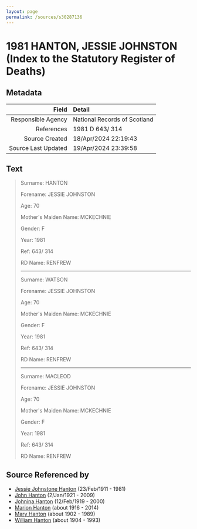 ```yaml
---
layout: page
permalink: /sources/s30287136
---
```


# 1981 HANTON, JESSIE JOHNSTON (Index to the Statutory Register of Deaths)

## Metadata

Field | Detail
---:|:---
Responsible Agency | National Records of Scotland
References | 1981 D 643/ 314
Source Created | 18/Apr/2024 22:19:43
Source Last Updated | 19/Apr/2024 23:39:58

## Text

> Surname: HANTON
>
> Forename: JESSIE JOHNSTON
>
> Age: 70
>
> Mother's Maiden Name: MCKECHNIE
>
> Gender: F
>
> Year: 1981
>
> Ref: 643/ 314
>
> RD Name: RENFREW
>
> ---
>
> Surname: WATSON
>
> Forename: JESSIE JOHNSTON
>
> Age: 70
>
> Mother's Maiden Name: MCKECHNIE
>
> Gender: F
>
> Year: 1981
>
> Ref: 643/ 314
>
> RD Name: RENFREW
>
> ---
>
> Surname: MACLEOD
>
> Forename: JESSIE JOHNSTON
>
> Age: 70
>
> Mother's Maiden Name: MCKECHNIE
>
> Gender: F
>
> Year: 1981
>
> Ref: 643/ 314
>
> RD Name: RENFREW
>

## Source Referenced by

* [Jessie Johnstone Hanton](../people/@56011610@-jessie-johnstone-hanton-b1911-2-23-d1981.md) (23/Feb/1911 - 1981)
* [John Hanton](../people/@30651959@-john-hanton-b1921-1-2-d2009.md) (2/Jan/1921 - 2009)
* [Johnina Hanton](../people/@68592798@-johnina-hanton-b1919-2-12-d2000.md) (12/Feb/1919 - 2000)
* [Marion Hanton](../people/@27083581@-marion-hanton-b1916-d2014.md) (about 1916 - 2014)
* [Mary Hanton](../people/@24857040@-mary-hanton-b1902-d1989.md) (about 1902 - 1989)
* [William Hanton](../people/@19187808@-william-hanton-b1904-d1993.md) (about 1904 - 1993)
